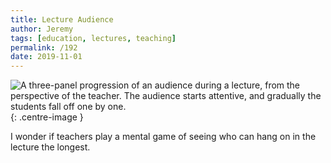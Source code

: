 ```yaml
---
title: Lecture Audience
author: Jeremy
tags: [education, lectures, teaching]
permalink: /192
date: 2019-11-01
---
```


![A three-panel progression of an audience during a lecture, from the perspective of the teacher. The audience starts attentive, and gradually the students fall off one by one.](https://res.cloudinary.com/dh3hm8pb7/image/upload/c_scale,q_auto:best,w_615/v1535842782/Handwaving/Published/LectureAudience.png){: .centre-image }

I wonder if teachers play a mental game of seeing who can hang on in the lecture the longest.

